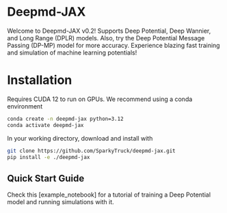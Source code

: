 # Deepmd-JAX

Welcome to Deepmd-JAX v0.2! Supports Deep Potential, Deep Wannier, and Long Range (DPLR) models. Also, try the Deep Potential Message Passing (DP-MP) model for more accuracy. Experience blazing fast training and simulation of machine learning potentials!

# Installation
Requires CUDA 12 to run on GPUs. We recommend using a conda environment
```bash
conda create -n deepmd-jax python=3.12
conda activate deepmd-jax
```
In your working directory, download and install with
```bash
git clone https://github.com/SparkyTruck/deepmd-jax.git
pip install -e ./deepmd-jax
```

## Quick Start Guide
Check this [example_notebook] for a tutorial of training a Deep Potential model and running simulations with it.
